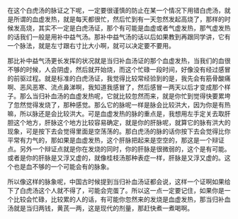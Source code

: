 在这个白虎汤的脉证之下呢，一定要很谨慎的防止在某一个情况下用错白虎汤，就是所谓的血虚发热，就是每天都很忙，然后忙到有一天忽然发起高烧了，那样的时候发高烧，其实不一定是白虎汤证，那个有可能是血虚或者气虚发热，那气虚发热的话我们一般是用补中益气汤。那补中益气汤的话以后如果教到再跟同学讲，它有一个脉法，就是左寸跟右寸比大小啊，就可以决定要不要用。

那比补中益气汤更长发挥的状况就是当归补血汤证的那个血虚发热，当我们的血很不够的时候，人会阴虚，然后就开始烧，而这个忙碌一段时间，好像没有经过感冒的前驱过程。就是标准的白虎汤证，我觉得比较常经验到的是，我先会有筋骨酸痛啊、恶风恶寒、流点鼻涕啊，我知道我感冒了，然后感冒一两天以后才变成那个样子。那么当归补血汤的血虚发热呢，它就比较忽然而来，就是你忙到觉得快要累垮了忽然觉得发烧了，那种感觉。那么它的脉呢一样是脉会比较洪大，因为你是有热嘛，所以脉还是会比较洪大。可是血虚发热的脉的重点是，我想用左手定关去取肝胆这个地方，肝脉这个地方比较容易确定，就是你的肝脉呢，就算它的脉有洪大的现象，可是按下去会觉得里面是空荡荡的。那白虎汤的脉的话你按下去会觉得比你平常有力气的，那如果是血虚发热，这个肝脉把起来是空空的，那这是一个辩证点。另外一个辩证点就是你在发烧的同时，你的肝脉是很微弱的，这个是有可能。或者是你的肝脉是又浮又虚的，就像桂枝汤那种表症一样，肝脉是又浮又虚的。这个也是血不够的一个可能会有的脉象。

所以像这样的脉象呢，中国古时候提到当归补血汤证都会说，这样一个证啊如果给下了白虎汤这个人就不得了，可能会完蛋了。所以这一点一定要记住，如果你是一个比较会忙碌，比较累的人的话，有可能你忽然来的发烧是血虚发热，那当归补血汤就是当归两钱，黄芪一两，这是现代的剂量，那赶快煮一煮喝啊。

